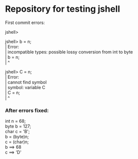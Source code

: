 # Repository for testing jshell

First commit errors:

jshell>  

jshell> b = n;  
|  Error:  
|  incompatible types: possible lossy conversion from int to byte  
|  b = n;  
|      ^  

jshell> C = n;  
|  Error:  
|  cannot find symbol  
|    symbol:   variable C  
|  C = n;  
|  ^  

### After errors fixed:
int n = 68;  
byte b = 127;  
char c = 'B';  
b = (byte)n;  
c = (char)n;  
b ==> 68  
c ==> 'D'  
